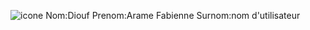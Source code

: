 ![icone](https://github.com/user-attachments/assets/59cc9d6f-8dae-4daf-a147-1e0777498d00)
Nom:Diouf
Prenom:Arame Fabienne
Surnom:nom d'utilisateur
